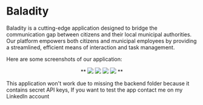 # Baladity

Baladity is a cutting-edge application designed to bridge the communication gap between citizens and their local municipal authorities. Our platform empowers both citizens and municipal employees by providing a streamlined, efficient means of interaction and task management.

Here are some screenshots of our application:

<p align="center">
 **
 <img src="img/img4.jpg">
 <img src="img/img3.jpg">
 <img src="img/img1.jpg">
 <img src="img/img2.jpg">
**
</p>


This application won't work due to missing the backend folder because it contains secret API keys, If you want to test the app contact me on my LinkedIn account
